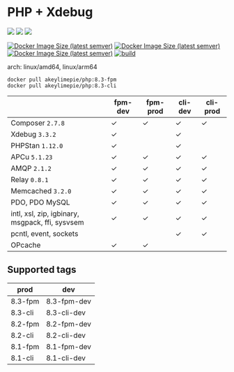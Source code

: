 # PHP + Xdebug

![](https://img.shields.io/badge/-8.3.11-informational) ![](https://img.shields.io/badge/-8.2.23-informational) ![](https://img.shields.io/badge/-8.1.29-informational) 

[![Docker Image Size (latest semver)](https://img.shields.io/docker/image-size/akeylimepie/php/8.3-fpm?label=prod)](https://hub.docker.com/r/akeylimepie/php)
[![Docker Image Size (latest semver)](https://img.shields.io/docker/image-size/akeylimepie/php/8.3-fpm-dev?label=dev)](https://hub.docker.com/r/akeylimepie/php)
[![Docker Image Size (latest semver)](https://img.shields.io/docker/pulls/akeylimepie/php)](https://hub.docker.com/r/akeylimepie/php)
[![build](https://github.com/akeylimepie/docker-php/actions/workflows/build.yml/badge.svg?event=push)](https://github.com/akeylimepie/docker-php/actions/workflows/build.yml)

arch: linux/amd64, linux/arm64

```
docker pull akeylimepie/php:8.3-fpm
docker pull akeylimepie/php:8.3-cli
```

|                                                 | fpm-dev | fpm-prod | cli-dev | cli-prod |
|-------------------------------------------------|---------|----------|---------|----------|
| Composer `2.7.8`                 | &check; | &check;  | &check; | &check;  |
| Xdebug `3.3.2`                     | &check; |          | &check; |          |
| PHPStan `1.12.0`                   | &check; |          | &check; |          |
| APCu `5.1.23`                         | &check; | &check;  | &check; | &check;  |
| AMQP `2.1.2`                         | &check; | &check;  | &check; | &check;  |
| Relay `0.8.1`                       | &check; | &check;  | &check; | &check;  |
| Memcached `3.2.0`               | &check; | &check;  | &check; | &check;  |
| PDO, PDO MySQL                                  | &check; | &check;  | &check; | &check;  |
| intl, xsl, zip, igbinary, msgpack, ffi, sysvsem | &check; | &check;  | &check; | &check;  |
| pcntl, event, sockets                           |         |          | &check; | &check;  |
| OPcache                                         | &check; | &check;  |         |          |

## Supported tags

| prod | dev |
| --- | --- |
| 8.3-fpm | 8.3-fpm-dev |
| 8.3-cli | 8.3-cli-dev |
| 8.2-fpm | 8.2-fpm-dev |
| 8.2-cli | 8.2-cli-dev |
| 8.1-fpm | 8.1-fpm-dev |
| 8.1-cli | 8.1-cli-dev |

